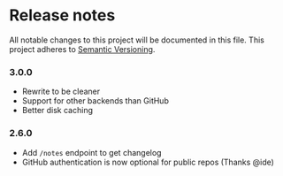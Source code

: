 # Release notes
All notable changes to this project will be documented in this file.
This project adheres to [Semantic Versioning](http://semver.org/).

### 3.0.0
- Rewrite to be cleaner
- Support for other backends than GitHub
- Better disk caching

### 2.6.0
- Add `/notes` endpoint to get changelog
- GitHub authentication is now optional for public repos (Thanks @ide)
